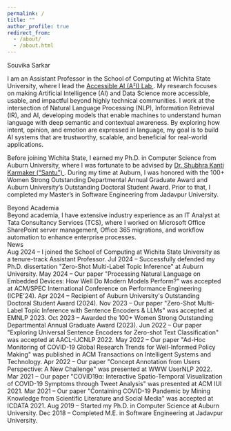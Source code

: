 ```yaml
---
permalink: /
title: ""
author_profile: true
redirect_from: 
  - /about/
  - /about.html
---
```


<div class="main-title">Souvika Sarkar</div>

I am an Assistant Professor in the School of Computing at Wichita State University, where I lead the <a href="" class="hyperlink"> Accessible AI (A²I) Lab </a>. My research focuses on making Artificial Intelligence (AI) and Data Science more accessible, usable, and impactful beyond highly technical communities. I work at the intersection of Natural Language Processing (NLP), Information Retrieval (IR), and AI, developing models that enable machines to understand human language with deep semantic and contextual awareness. By exploring how intent, opinion, and emotion are expressed in language, my goal is to build AI systems that are trustworthy, scalable, and beneficial for real-world applications.

Before joining Wichita State, I earned my Ph.D. in Computer Science from Auburn University, where I was fortunate to be advised by <a href="https://karmake2.github.io/" class="hyperlink"> Dr. Shubhra Kanti Karmaker (“Santu”) </a>. During my time at Auburn, I was honored with the 100+ Women Strong Outstanding Departmental Annual Graduate Award and Auburn University’s Outstanding Doctoral Student Award. Prior to that, I completed my Master’s in Software Engineering from Jadavpur University.

<div class="section-header">Beyond Academia</div>
Beyond academia, I have extensive industry experience as an IT Analyst at Tata Consultancy Services (TCS), where I worked on Microsoft Office SharePoint server management, Office 365 migrations, and workflow automation to enhance enterprise processes.

<div class="section-header">News</div>
<span class="news-date">Aug 2024</span> – I joined the School of Computing at Wichita State University as a tenure-track Assistant Professor.
<span class="news-date">Jul 2024</span> – Successfully defended my Ph.D. dissertation "Zero-Shot Multi-Label Topic Inference" at Auburn University.
<span class="news-date">May 2024</span> – Our paper "Processing Natural Language on Embedded Devices: How Well Do Modern Models Perform?" was accepted at ACM/SPEC International Conference on Performance Engineering (ICPE'24).
<span class="news-date">Apr 2024</span> – Recipient of Auburn University's Outstanding Doctoral Student Award (2024).
<span class="news-date">Nov 2023</span> – Our paper "Zero-Shot Multi-Label Topic Inference with Sentence Encoders & LLMs" was accepted at EMNLP 2023.
<span class="news-date">Oct 2023</span> – Awarded the 100+ Women Strong Outstanding Departmental Annual Graduate Award (2023).
<span class="news-date">Jun 2022</span> – Our paper "Exploring Universal Sentence Encoders for Zero-shot Text Classification" was accepted at AACL-IJCNLP 2022.
<span class="news-date">May 2022</span> – Our paper "Ad-Hoc Monitoring of COVID-19 Global Research Trends for Well-Informed Policy Making" was published in ACM Transactions on Intelligent Systems and Technology.
<span class="news-date">Apr 2022</span> – Our paper "Concept Annotation from Users Perspective: A New Challenge" was presented at WWW UserNLP 2022.
<span class="news-date">Mar 2021</span> – Our paper "COVID19α: Interactive Spatio-Temporal Visualization of COVID-19 Symptoms through Tweet Analysis" was presented at ACM IUI 2021.
<span class="news-date">Mar 2021</span> – Our paper "Containing COVID-19 Pandemic by Mining Knowledge from Scientific Literature and Social Media" was accepted at ICDATA 2021.
<span class="news-date">Aug 2019</span> – Started my Ph.D. in Computer Science at Auburn University.
<span class="news-date">Dec 2018</span> – Completed M.E. in Software Engineering at Jadavpur University.
